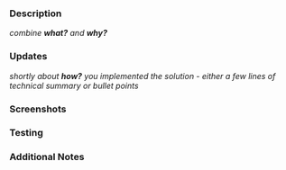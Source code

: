 ### Description

_combine **what?** and **why?**_

### Updates

_shortly about **how?** you implemented the solution -
either a few lines of technical summary or bullet points_

### Screenshots

### Testing

### Additional Notes
